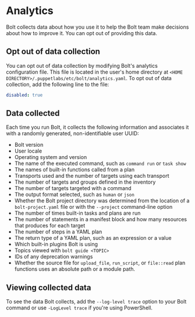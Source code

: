 # Analytics

Bolt collects data about how you use it to help the Bolt team make decisions
about how to improve it. You can opt out of providing this data.

## Opt out of data collection

You can opt out of data collection by modifying Bolt's analytics configuration
file. This file is located in the user's home directory at `<HOME
DIRECTORY>/.puppetlabs/etc/bolt/analytics.yaml`. To opt out of data collection,
add the following line to the file:

```yaml
disabled: true
```

## Data collected

Each time you run Bolt, it collects the following information and associates it
with a randomly generated, non-identifiable user UUID:

- Bolt version
- User locale
- Operating system and version
- The name of the executed command, such as `command run` or `task show`
- The names of built-in functions called from a plan
- Transports used and the number of targets using each transport
- The number of targets and groups defined in the inventory
- The number of targets targeted with a command
- The output format selected, such as `human` or `json`
- Whether the Bolt project directory was determined from the location of a
  `bolt-project.yaml` file or with the `--project` command-line option
- The number of times built-in tasks and plans are run
- The number of statements in a manifest block and how many resources that
  produces for each target
- The number of steps in a YAML plan
- The return type of a YAML plan, such as an expression or a value
- Which built-in plugins Bolt is using
- Topics viewed with `bolt guide <TOPIC>`
- IDs of any deprecation warnings
- Whether the source file for `upload_file`, `run_script`, or `file::read` plan
  functions uses an absolute path or a module path.

## Viewing collected data

To see the data Bolt collects, add the `--log-level trace` option to your Bolt
command or use `-LogLevel trace` if you're using PowerShell.
